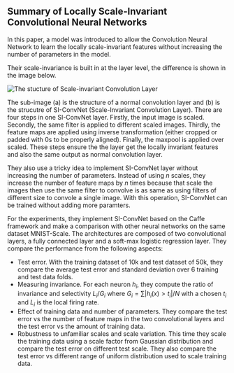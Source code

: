 ## Summary of Locally Scale-Invariant Convolutional Neural Networks

In this paper, a model was introduced to allow the Convolution Neural Network to learn the locally scale-invariant features without increasing the number of parameters in the model. 

Their scale-invariance is built in at the layer level, the difference is shown in the image below.  

![The stucture of Scale-invariant Convolution Layer](https://tva1.sinaimg.cn/large/006y8mN6gy1g8z2s7az37j30yj0ia41y.jpg)



The sub-image (a) is the structure of a normal convolution layer and (b) is the strucutre of SI-ConvNet (Scale-Invariant Convolution Layer). There are four steps in one SI-ConvNet layer. Firstly, the input image is scaled. Secondly, the same filter is applied to different scaled images. Thirdly, the feature maps are applied using inverse transformation (either cropped or padded with 0s to be properly aligned). Finally, the maxpool is applied over scaled. These steps ensure the the layer get the locally invariant features and also the same output as normal convolution layer.



They also use a tricky idea to implement SI-ConvNet layer without increasing the number of parameters. Instead of using $n$ scales, they increase the number of feature maps by $n$ times because that scale the images then use the same filter to convolve is as same as using filters of different size to convole a single image. With this operation, SI-ConvNet can be trained without adding more paramters.



For the experiments, they implement SI-ConvNet based on the Caffe framework and make a comparison with other neural networks on the same dataset MNIST-Scale. The architectures are composed of two convolutional layers, a fully connected layer and a soft-max logistic regression layer. They compare the performance from the following aspects:

- Test error. With the training dataset of 10k and test dataset of 50k, they compare the average test error and standard deviation over 6 training and test data folds.
- Measuring invariance. For each neuron $h_i$, they compute the ratio of invariance and selectivity $L_i/G_i$ where $G_i=\sum|h_i(x)>t_i|/N$ with a chosen $t_i$ and $L_i$ is the local firing rate.
- Effect of training data and number of parameters. They compare the test error vs the number of feature maps in the two convolutional layers and the test error vs the amount of training data.
- Robustness to unfamiliar scales and scale variation. This time they scale the training data using a scale factor from Gaussian distribution and compare the test error on different test scale. They also compare the test error vs different range of uniform distribution used to scale training data.